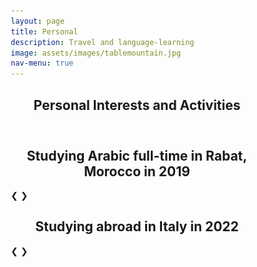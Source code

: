 ```yaml
---
layout: page
title: Personal
description: Travel and language-learning
image: assets/images/tablemountain.jpg
nav-menu: true
---
```


<!-- Main -->
<div id="main" class="alt">

  <!-- One -->
<section id="one">
	<div class="inner">
		<header class="major">
			<h1>Personal Interests and Activities</h1>
		</header>

<!-- Content -->
<html>
<head>
<meta name="viewport" content="width=device-width, initial-scale=1">
<style>
* {box-sizing: border-box}
.mySlides1, .mySlides2 {display: none}
img {vertical-align: middle;}

/* Slideshow container */
.slideshow-container {
  max-width: 1000px;
  position: relative;
  margin: auto;
}

/* Next & previous buttons */
.prev, .next {
  cursor: pointer;
  position: absolute;
  top: 50%;
  width: auto;
  padding: 16px;
  margin-top: -22px;
  color: white;
  font-weight: bold;
  font-size: 18px;
  transition: 0.6s ease;
  border-radius: 0 3px 3px 0;
  user-select: none;
}

/* Position the "next button" to the right */
.next {
  right: 0;
  border-radius: 3px 0 0 3px;
}

/* On hover, add a grey background color */
.prev:hover, .next:hover {
  background-color: #f1f1f1;
  color: black;
}
</style>
</head>
<body>

<h2 style="text-align:center">Studying Arabic full-time in Rabat, Morocco in 2019</h2>

<div class="slideshow-container">
  <div class="mySlides1">
    <img src="assets/images/sunset.jpg" style="width:100%">
  </div>

  <div class="mySlides1">
    <img src="assets/images/ocean.jpg" style="width:100%">
  </div>

  <div class="mySlides1">
    <img src="assets/images/minaret.jpg" style="width:100%">
  </div>

  <a class="prev" onclick="plusSlides(-1, 0)">&#10094;</a>
  <a class="next" onclick="plusSlides(1, 0)">&#10095;</a>
</div>

<h2 style="text-align:center">Studying abroad in Italy in 2022</h2>
	
<div class="slideshow-container">
  <div class="mySlides2">
    <img src="assets/images/italy_1.png" style="width:100%">
  </div>

  <div class="mySlides2">
    <img src="assets/images/italy_2.png" style="width:100%">
  </div>

  <div class="mySlides2">
    <img src="assets/images/italy_3.png" style="width:100%">
  </div>
	
  <div class="mySlides2">
    <img src="assets/images/italy_4.png" style="width:100%">
  </div>

  <a class="prev" onclick="plusSlides(-1, 1)">&#10094;</a>
  <a class="next" onclick="plusSlides(1, 1)">&#10095;</a>
</div>

<script>
let slideIndex = [1,1];
let slideId = ["mySlides1", "mySlides2"]
showSlides(1, 0);
showSlides(1, 1);

function plusSlides(n, no) {
  showSlides(slideIndex[no] += n, no);
}

function showSlides(n, no) {
  let i;
  let x = document.getElementsByClassName(slideId[no]);
  if (n > x.length) {slideIndex[no] = 1}    
  if (n < 1) {slideIndex[no] = x.length}
  for (i = 0; i < x.length; i++) {
     x[i].style.display = "none";  
  }
  x[slideIndex[no]-1].style.display = "block";  
}
</script>

</body>
</html> 
